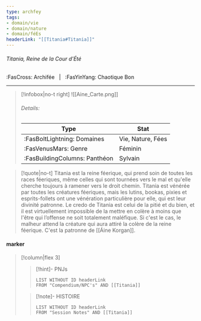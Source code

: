 ```yaml
---
type: archfey
tags:
- domain/vie
- domain/nature
- domain/féEs
headerLink: "[[Titania#Titania]]"
---
```


###### Titania, Reine de la Cour d'Été
<span class="sub2">:FasCross: Archifée &nbsp; | &nbsp; :FasYinYang: Chaotique Bon</span>
___

> [!infobox|no-t right]
> ![[Aine_Carte.png]]
> ###### Details:
> | Type | Stat |
> | ---- | ---- |
> | :FasBoltLightning: Domaines | Vie, Nature, Fées |
> | :FasVenusMars: Genre | Féminin |
> | :FasBuildingColumns: Panthéon | Sylvain |

> [!quote|no-t]
>Titania est la reine féerique, qui prend soin de toutes les races féeriques, même celles qui sont tournées vers le mal et qu'elle cherche toujours à ramener vers le droit chemin. Titania est vénérée par toutes les créatures féeriques, mais les lutins, bookas, pixies et esprits-follets ont une vénération particulière pour elle, qui est leur divinité patronne. Le credo de Titania est celui de la pitié et du bien, et il est virtuellement impossible de la mettre en colère à moins que l'être qui l’offense ne soit totalement maléfique. Si c'est le cas, le malheur attend la créature qui aura attiré la colère de la reine féerique.
>C'est la patronne de [[Áine Korgan]].

#### marker
> [!column|flex 3]
>> [!hint]-  PNJs
>>```dataview
>>LIST WITHOUT ID headerLink
>>FROM "Compendium/NPC's" AND [[Titania]] 
>
>>[!note]- HISTOIRE
>>```dataview
>>LIST WITHOUT ID headerLink
>>FROM "Session Notes" AND [[Titania]]